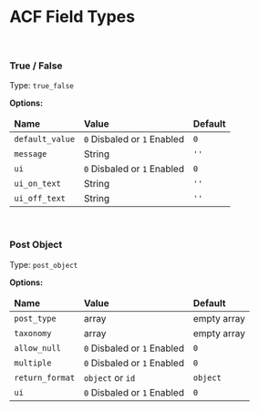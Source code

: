 <h1>ACF Field Types</h1>
<br>

<h3>True / False</h3>
<p>Type: <code>true_false</code>
<p><strong>Options:</strong></p>
<table>
<thead>
<td><strong>Name</strong></td>
<td><strong>Value</strong></td>
<td><strong>Default</strong></td>
</thead>
<tr><td><code>default_value</code></td><td> <code>0</code> Disbaled or <code>1</code> Enabled</td><td><code>0</code></td></tr>
<tr><td><code>message</code></td><td> String</td><td><code>''</code></td></tr>
<tr><td><code>ui</code></td><td> <code>0</code> Disbaled or <code>1</code> Enabled</td><td><code>0</code></td></tr>
<tr><td><code>ui_on_text</code></td><td>  String </td><td><code>''</code></td></tr>
<tr><td><code>ui_off_text</code></td><td>  String </td><td><code>''</code></td></tr>
</table>

<br>

<h3>Post Object</h3>
<p>Type: <code>post_object</code>
<p><strong>Options:</strong></p>
<table>
<thead>
<td><strong>Name</strong></td>
<td><strong>Value</strong></td>
<td><strong>Default</strong></td>
</thead>
<tr><td><code>post_type</code></td><td> array </td><td>empty array</td></tr>
<tr><td><code>taxonomy</code></td><td> array </td><td>empty array</td></tr>
<tr><td><code>allow_null</code></td><td> <code>0</code> Disbaled or <code>1</code> Enabled</td><td><code>0</code></td></tr>
<tr><td><code>multiple</code></td><td> <code>0</code> Disbaled or <code>1</code> Enabled</td><td><code>0</code></td></tr>
<tr><td><code>return_format</code></td><td><code>object</code> or <code>id</code></td><td><code>object</code></td></tr>
<tr><td><code>ui</code></td><td> <code>0</code> Disbaled or <code>1</code> Enabled</td><td><code>0</code></td></tr>
</table>
